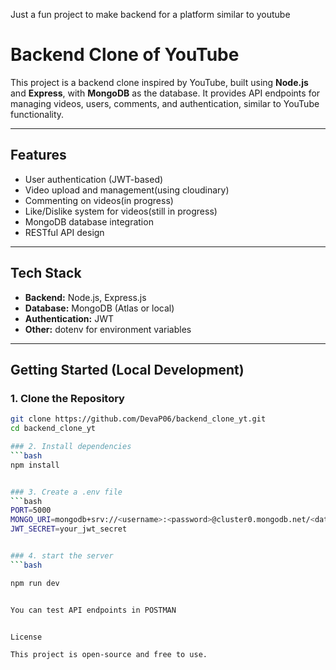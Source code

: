 Just a fun project to make backend for a platform similar to youtube


# Backend Clone of YouTube

This project is a backend clone inspired by YouTube, built using **Node.js** and **Express**, with **MongoDB** as the database. It provides API endpoints for managing videos, users, comments, and authentication, similar to YouTube functionality.

---

## Features

- User authentication (JWT-based)
- Video upload and management(using cloudinary)
- Commenting on videos(in progress)
- Like/Dislike system for videos(still in progress)
- MongoDB database integration
- RESTful API design

---

## Tech Stack

- **Backend:** Node.js, Express.js
- **Database:** MongoDB (Atlas or local)
- **Authentication:** JWT
- **Other:** dotenv for environment variables

---

## Getting Started (Local Development)

### 1. Clone the Repository
```bash
git clone https://github.com/DevaP06/backend_clone_yt.git
cd backend_clone_yt

### 2. Install dependencies
```bash
npm install


### 3. Create a .env file
```bash
PORT=5000
MONGO_URI=mongodb+srv://<username>:<password>@cluster0.mongodb.net/<database_name>?retryWrites=true&w=majority
JWT_SECRET=your_jwt_secret


### 4. start the server
```bash

npm run dev


You can test API endpoints in POSTMAN


License

This project is open-source and free to use.